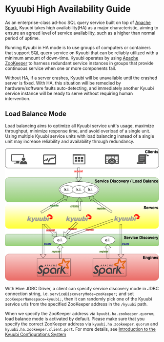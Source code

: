<!--
 - Licensed to the Apache Software Foundation (ASF) under one or more
 - contributor license agreements.  See the NOTICE file distributed with
 - this work for additional information regarding copyright ownership.
 - The ASF licenses this file to You under the Apache License, Version 2.0
 - (the "License"); you may not use this file except in compliance with
 - the License.  You may obtain a copy of the License at
 -
 -   http://www.apache.org/licenses/LICENSE-2.0
 -
 - Unless required by applicable law or agreed to in writing, software
 - distributed under the License is distributed on an "AS IS" BASIS,
 - WITHOUT WARRANTIES OR CONDITIONS OF ANY KIND, either express or implied.
 - See the License for the specific language governing permissions and
 - limitations under the License.
 -->

# Kyuubi High Availability Guide

As an enterprise-class ad-hoc SQL query service built on top of [Apache Spark](http://spark.apache.org/), Kyuubi takes high availability(HA) as a major characteristic, aiming to ensure an agreed level of service availability, such as a higher than normal period of uptime.

Running Kyuubi in HA mode is to use groups of computers or containers that support SQL query service on Kyuubi that can be reliably utilized with a minimum amount of down-time. Kyuubi operates by using [Apache ZooKeeper](https://zookeeper.apache.org/) to harness redundant service instances in groups that provide continuous service when one or more components fail.

Without HA, if a server crashes, Kyuubi will be unavailable until the crashed server is fixed. With HA, this situation will be remedied by hardware/software faults auto-detecting, and immediately another Kyuubi service instance will be ready to serve without requiring human intervention. 

## Load Balance Mode

Load balancing aims to optimize all Kyuubi service unit's usage, maximize throughput, minimize response time, and avoid overload of a single unit. Using multiple Kyuubi service units with load balancing instead of a single unit may increase reliability and availability through redundancy. 

![](../imgs/ha.png)

With Hive JDBC Driver, a client can specify service discovery mode in JDBC connection string, i.e. `serviceDiscoveryMode=zooKeeper;` and set `zooKeeperNamespace=kyuubi;`, then it can randomly pick one of the Kyuubi service uris from the specified ZooKeeper address in the `/kyuubi` path.

When we specify the ZooKeeper address via `kyuubi.ha.zookeeper.quorum`, load balance mode is activated by default. Please make sure that you specify the correct ZooKeeper address via `kyuubi.ha.zookeeper.quorum` and `kyuubi.ha.zookeeper.client.port`. For more details, see [Introduction to the Kyuubi Configurations System](./settings.html#ha)
